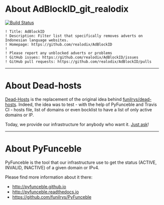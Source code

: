 # About AdBlockID_git_realodix

[![Build Status](https://travis-ci.org/dead-hosts/AdBlockID_git_realodix.svg?branch=master)](https://travis-ci.org/dead-hosts/AdBlockID_git_realodix)

```
! Title: AdBlockID
! Description: Filter list that specifically removes adverts on Indonesian language websites.
! Homepage: https://github.com/realodix/AdBlockID
! 
! Please report any unblocked adverts or problems
! GitHub issues: https://github.com/realodix/AdBlockID/issues
! GitHub pull requests: https://github.com/realodix/AdBlockID/pulls
```

--------------------------------------------------------------------------------

# About Dead-hosts

[Dead-Hosts](https://github.com/dead-hosts) is the replacement of the original idea behind [funilrys/dead-hosts](https://github.com/funilrys/dead-hosts).
Indeed, the idea was to test - with the help of PyFunceble and Travis CI - hosts file, list of domains or even bocklist to have a list of only active domains or IP.

Today, we provide our infrastructure for anybody who want it. [Just ask](https://github.com/dead-hosts/dev-center/issues/new?template=inclusion-request.md)!

--------------------------------------------------------------------------------

# About PyFunceble

PyFunceble is the tool that our infrastructure use to get the status (ACTIVE, INVALID, INACTIVE) of a given domain or IPv4.

Please find more information about it there:

* http://pyfunceble.github.io
* http://pyfunceble.readthedocs.io
* https://github.com/funilrys/PyFunceble

